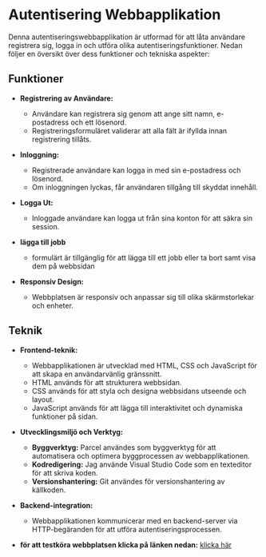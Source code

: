 # Autentisering Webbapplikation

Denna autentiseringswebbapplikation är utformad för att låta användare registrera sig, logga in och utföra olika autentiseringsfunktioner. Nedan följer en översikt över dess funktioner och tekniska aspekter:

## Funktioner

- **Registrering av Användare:**
  - Användare kan registrera sig genom att ange sitt namn, e-postadress och ett lösenord.
  - Registreringsformuläret validerar att alla fält är ifyllda innan registrering tillåts.

- **Inloggning:**
  - Registrerade användare kan logga in med sin e-postadress och lösenord.
  - Om inloggningen lyckas, får användaren tillgång till skyddat innehåll.

- **Logga Ut:**
  - Inloggade användare kan logga ut från sina konton för att säkra sin session.
- **lägga till jobb**
   * formulärt är tillgänglig för att lägga till ett jobb eller  ta bort samt visa dem på webbsidan
- **Responsiv Design:**
  - Webbplatsen är responsiv och anpassar sig till olika skärmstorlekar och enheter.

## Teknik

- **Frontend-teknik:**
  - Webbapplikationen är utvecklad med HTML, CSS och JavaScript för att skapa en användarvänlig gränssnitt.
  - HTML används för att strukturera webbsidan.
  - CSS används för att styla och designa webbsidans utseende och layout.
  - JavaScript används för att lägga till interaktivitet och dynamiska funktioner på sidan.

- **Utvecklingsmiljö och Verktyg:**
    - **Byggverktyg:** Parcel användes som byggverktyg för att automatisera och optimera byggprocessen av webbapplikationen.
  - **Kodredigering:** Jag använde Visual Studio Code som en texteditor för att skriva koden.
  - **Versionshantering:** Git användes för versionshantering av källkoden.



- **Backend-integration:**
  - Webbapplikationen kommunicerar med en backend-server via HTTP-begäranden för att utföra autentiseringsprocessen.

- **för att testköra webbplatsen klicka på länken nedan:**
[klicka här](https://main--imaginative-donut-12d8e3.netlify.app/)


